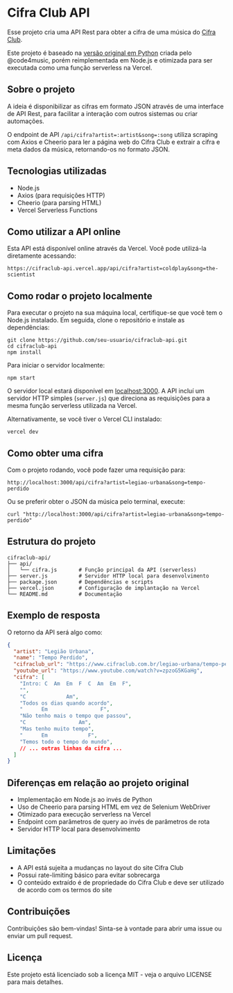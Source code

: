 # Cifra Club API

Esse projeto cria uma API Rest para obter a cifra de uma música do [Cifra Club](https://www.cifraclub.com.br).

Este projeto é baseado na [versão original em Python](https://github.com/code4music/cifraclub-api) criada pelo @code4music, porém reimplementada em Node.js e otimizada para ser executada como uma função serverless na Vercel.

## Sobre o projeto

A ideia é disponibilizar as cifras em formato JSON através de uma interface de API Rest, para facilitar a interação com outros sistemas ou criar automações.

O endpoint de API `/api/cifra?artist=:artist&song=:song` utiliza scraping com Axios e Cheerio para ler a página web do Cifra Club e extrair a cifra e meta dados da música, retornando-os no formato JSON.

## Tecnologias utilizadas

- Node.js
- Axios (para requisições HTTP)
- Cheerio (para parsing HTML)
- Vercel Serverless Functions

## Como utilizar a API online

Esta API está disponível online através da Vercel. Você pode utilizá-la diretamente acessando:

```
https://cifraclub-api.vercel.app/api/cifra?artist=coldplay&song=the-scientist
```

## Como rodar o projeto localmente

Para executar o projeto na sua máquina local, certifique-se que você tem o Node.js instalado. Em seguida, clone o repositório e instale as dependências:

```console
git clone https://github.com/seu-usuario/cifraclub-api.git
cd cifraclub-api
npm install
```

Para iniciar o servidor localmente:

```console
npm start
```

O servidor local estará disponível em [localhost:3000](http://localhost:3000). A API incluí um servidor HTTP simples (`server.js`) que direciona as requisições para a mesma função serverless utilizada na Vercel.

Alternativamente, se você tiver o Vercel CLI instalado:

```console
vercel dev
```

## Como obter uma cifra

Com o projeto rodando, você pode fazer uma requisição para:

```
http://localhost:3000/api/cifra?artist=legiao-urbana&song=tempo-perdido
```

Ou se preferir obter o JSON da música pelo terminal, execute:

```console
curl "http://localhost:3000/api/cifra?artist=legiao-urbana&song=tempo-perdido"
```

## Estrutura do projeto

```
cifraclub-api/
├── api/
│   └── cifra.js       # Função principal da API (serverless)
├── server.js          # Servidor HTTP local para desenvolvimento
├── package.json       # Dependências e scripts
├── vercel.json        # Configuração de implantação na Vercel
└── README.md          # Documentação
```

## Exemplo de resposta

O retorno da API será algo como:

```json
{
  "artist": "Legião Urbana",
  "name": "Tempo Perdido",
  "cifraclub_url": "https://www.cifraclub.com.br/legiao-urbana/tempo-perdido",
  "youtube_url": "https://www.youtube.com/watch?v=zpzoG5KGaHg",
  "cifra": [
    "Intro: C  Am  Em  F  C  Am  Em  F",
    "",
    "C             Am",
    "Todos os dias quando acordo",
    "      Em                 F",
    "Não tenho mais o tempo que passou",
    "C                 Am",
    "Mas tenho muito tempo",
    "      Em             F",
    "Temos todo o tempo do mundo",
    // ... outras linhas da cifra ...
  ]
}
```

## Diferenças em relação ao projeto original

- Implementação em Node.js ao invés de Python
- Uso de Cheerio para parsing HTML em vez de Selenium WebDriver
- Otimizado para execução serverless na Vercel
- Endpoint com parâmetros de query ao invés de parâmetros de rota
- Servidor HTTP local para desenvolvimento

## Limitações

- A API está sujeita a mudanças no layout do site Cifra Club
- Possui rate-limiting básico para evitar sobrecarga
- O conteúdo extraído é de propriedade do Cifra Club e deve ser utilizado de acordo com os termos do site

## Contribuições

Contribuições são bem-vindas! Sinta-se à vontade para abrir uma issue ou enviar um pull request.

## Licença

Este projeto está licenciado sob a licença MIT - veja o arquivo LICENSE para mais detalhes.
